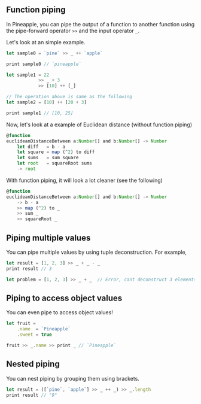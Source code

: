 ## Function piping
In Pineapple, you can pipe the output of a function to another function using the pipe-forward operator `>>` and the input operator `_`.

Let's look at an simple example.



```js
let sample0 = `pine` >> _ ++ `apple` 

print sample0 // `pineapple`

let sample1 = 22 
            >> _ + 3 
            >> [10] ++ [_]

// The operation above is same as the following
let sample2 = [10] ++ [20 + 3]

print sample1 // [10, 25]


```
Now, let's look at a example of Euclidean distance (without function piping)
```js
@function
euclideanDistanceBetween a:Number[] and b:Number[] -> Number
    let diff   = b - a
    let square = map (^2) to diff
    let sums   = sum square
    let root   = squareRoot sums
    -> root
```
With function piping, it will look a lot cleaner (see the following)
```js
@function 
euclideanDistanceBetween a:Number[] and b:Number[] -> Number
    -> b - a
    >> map (^2) to _
    >> sum _ 
    >> squareRoot _
```

## Piping multiple values
You can pipe multiple values by using tuple deconstruction.  For example,
```ts
let result = [1, 2, 3] >> _ + _ - _
print result // 3

let problem = [1, 2, 3] >> _ + _  // Error, cant deconstruct 3 elements into 2
```

## Piping to access object values
You can even pipe to access object values!
```ts
let fruit = 
    .name  = `Pineapple`
    .sweet = true

fruit >> _.name >> print _ // `Pineapple`
```

## Nested piping
You can nest piping by grouping them using brackets.
```ts
let result = ([`pine`, `apple`] >> _ ++ _) >> _.length
print result // "9"
```

